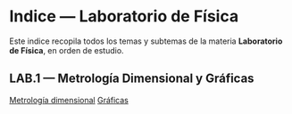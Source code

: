 # Indice — Laboratorio de Física

Este indice recopila todos los temas y subtemas de la materia **Laboratorio de Física**, en orden de estudio.  

## LAB.1 — Metrología Dimensional y Gráficas
[Metrología dimensional](<LAB.1.1.Metrologia Dimensional>)
[Gráficas](LAB.1.2.Graficos)